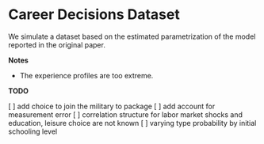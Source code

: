 # Career Decisions Dataset

We simulate a dataset based on the estimated parametrization of the model reported in the original paper.

**Notes**

* The experience profiles are too extreme.

**TODO**

[ ] add choice to join the military to package
[ ] add account for measurement error
[ ] correlation structure for labor market shocks and education, leisure choice are not known
[ ] varying type probability by initial schooling level
